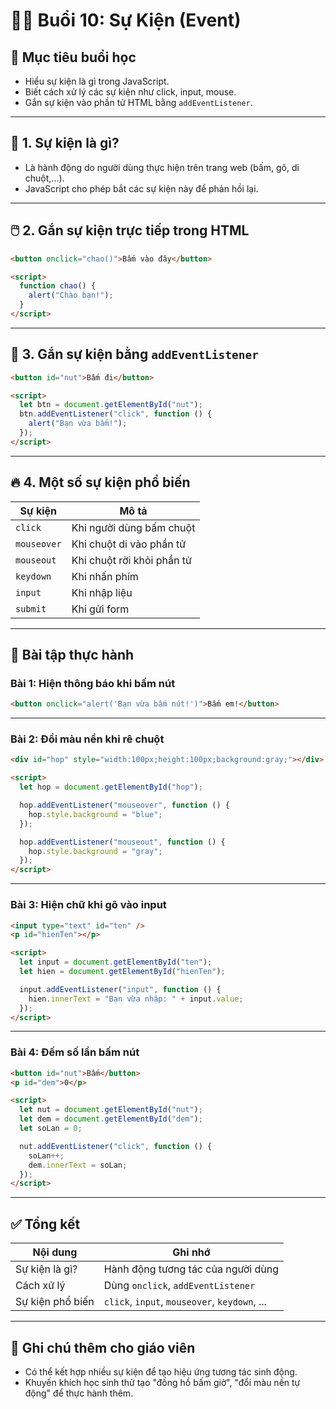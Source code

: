 # 🧑‍🏫 Buổi 10: Sự Kiện (Event)

## 🎯 Mục tiêu buổi học
- Hiểu sự kiện là gì trong JavaScript.
- Biết cách xử lý các sự kiện như click, input, mouse.
- Gắn sự kiện vào phần tử HTML bằng `addEventListener`.

---

## 🧠 1. Sự kiện là gì?

- Là hành động do người dùng thực hiện trên trang web (bấm, gõ, di chuột,...).
- JavaScript cho phép bắt các sự kiện này để phản hồi lại.

---

## 🖱️ 2. Gắn sự kiện trực tiếp trong HTML

```html
<button onclick="chao()">Bấm vào đây</button>

<script>
  function chao() {
    alert("Chào bạn!");
  }
</script>
```

---

## 🧩 3. Gắn sự kiện bằng `addEventListener`

```html
<button id="nut">Bấm đi</button>

<script>
  let btn = document.getElementById("nut");
  btn.addEventListener("click", function () {
    alert("Bạn vừa bấm!");
  });
</script>
```

---

## 🔥 4. Một số sự kiện phổ biến

| Sự kiện | Mô tả |
|--------|------|
| `click` | Khi người dùng bấm chuột |
| `mouseover` | Khi chuột di vào phần tử |
| `mouseout` | Khi chuột rời khỏi phần tử |
| `keydown` | Khi nhấn phím |
| `input` | Khi nhập liệu |
| `submit` | Khi gửi form |

---

## 🧪 Bài tập thực hành

### Bài 1: Hiện thông báo khi bấm nút

```html
<button onclick="alert('Bạn vừa bấm nút!')">Bấm em!</button>
```

---

### Bài 2: Đổi màu nền khi rê chuột

```html
<div id="hop" style="width:100px;height:100px;background:gray;"></div>

<script>
  let hop = document.getElementById("hop");

  hop.addEventListener("mouseover", function () {
    hop.style.background = "blue";
  });

  hop.addEventListener("mouseout", function () {
    hop.style.background = "gray";
  });
</script>
```

---

### Bài 3: Hiện chữ khi gõ vào input

```html
<input type="text" id="ten" />
<p id="hienTen"></p>

<script>
  let input = document.getElementById("ten");
  let hien = document.getElementById("hienTen");

  input.addEventListener("input", function () {
    hien.innerText = "Bạn vừa nhập: " + input.value;
  });
</script>
```

---

### Bài 4: Đếm số lần bấm nút

```html
<button id="nut">Bấm</button>
<p id="dem">0</p>

<script>
  let nut = document.getElementById("nut");
  let dem = document.getElementById("dem");
  let soLan = 0;

  nut.addEventListener("click", function () {
    soLan++;
    dem.innerText = soLan;
  });
</script>
```

---

## ✅ Tổng kết

| Nội dung | Ghi nhớ |
|----------|---------|
| Sự kiện là gì? | Hành động tương tác của người dùng |
| Cách xử lý | Dùng `onclick`, `addEventListener` |
| Sự kiện phổ biến | `click`, `input`, `mouseover`, `keydown`, ... |

---

## 📌 Ghi chú thêm cho giáo viên
- Có thể kết hợp nhiều sự kiện để tạo hiệu ứng tương tác sinh động.
- Khuyến khích học sinh thử tạo "đồng hồ bấm giờ", "đổi màu nền tự động" để thực hành thêm.